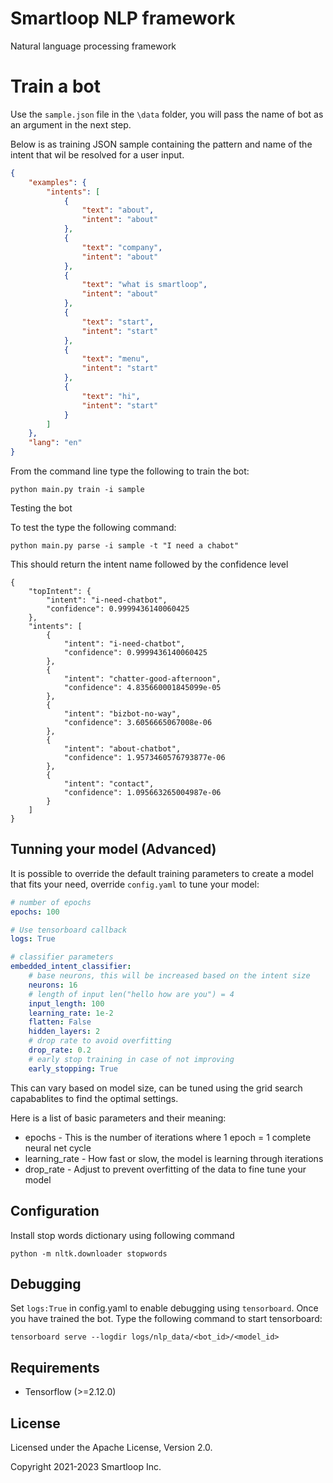 # Smartloop NLP framework
Natural language processing framework

# Train a bot

Use the `sample.json`  file in the `\data` folder, you will pass the name of bot as an argument in the next step. 

Below is as training JSON sample  containing the pattern and name of the intent that wil be resolved for a user input.

```json
{
    "examples": {
        "intents": [
            {
                "text": "about",
                "intent": "about"
            },
            {
                "text": "company",
                "intent": "about"
            },
            {
                "text": "what is smartloop",
                "intent": "about"
            },
            {
                "text": "start",
                "intent": "start"
            },
            {
                "text": "menu",
                "intent": "start"
            },
            {
                "text": "hi",
                "intent": "start"
            }
        ]
    },
    "lang": "en"
}
```

From the command line type the following to train the bot:

```
python main.py train -i sample

```

Testing the bot

To test the type the following command:

```
python main.py parse -i sample -t "I need a chabot"
```

This should return the intent name followed by the confidence level

```
{
    "topIntent": {
        "intent": "i-need-chatbot",
        "confidence": 0.9999436140060425
    },
    "intents": [
        {
            "intent": "i-need-chatbot",
            "confidence": 0.9999436140060425
        },
        {
            "intent": "chatter-good-afternoon",
            "confidence": 4.835660001845099e-05
        },
        {
            "intent": "bizbot-no-way",
            "confidence": 3.6056665067008e-06
        },
        {
            "intent": "about-chatbot",
            "confidence": 1.9573460576793877e-06
        },
        {
            "intent": "contact",
            "confidence": 1.095663265004987e-06
        }
    ]
}
```

## Tunning your model (Advanced)

It is possible to override the default training parameters to create a model that fits your need, override `config.yaml` to tune your model:

```yaml
# number of epochs
epochs: 100

# Use tensorboard callback
logs: True

# classifier parameters
embedded_intent_classifier:
    # base neurons, this will be increased based on the intent size
    neurons: 16
    # length of input len("hello how are you") = 4
    input_length: 100
    learning_rate: 1e-2
    flatten: False
    hidden_layers: 2
    # drop rate to avoid overfitting
    drop_rate: 0.2
    # early stop training in case of not improving
    early_stopping: True
```

This can vary based on model size, can be tuned using the grid search capabablites to find the optimal settings. 

Here is a list of basic parameters and their meaning:

* epochs - This is the number of iterations where 1 epoch = 1 complete neural net cycle
* learning_rate - How fast or slow, the model is learning through iterations
* drop_rate - Adjust to prevent overfitting of the data to fine tune your model


## Configuration

Install stop words dictionary using following command

```
python -m nltk.downloader stopwords   
```

## Debugging

Set `logs:True` in config.yaml to enable debugging using `tensorboard`. Once you have trained the bot. Type the following command to start tensorboard:

```commandline
tensorboard serve --logdir logs/nlp_data/<bot_id>/<model_id>
```


## Requirements

* Tensorflow (>=2.12.0)

## License
Licensed under the Apache License, Version 2.0. 

Copyright 2021-2023 Smartloop Inc.
